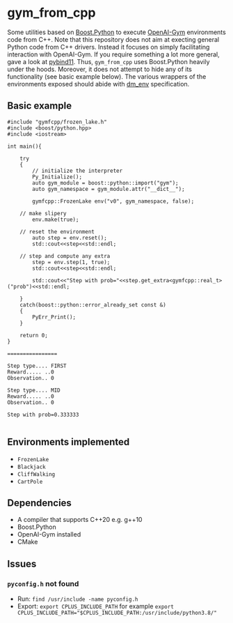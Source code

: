 # gym_from_cpp

Some utilities based on <a href="https://www.boost.org/doc/libs/1_76_0/libs/python/doc/html/tutorial/index.html">Boost.Python</a> to execute 
<a href="#">OpenAI-Gym</a> environments code from C++. Note that 
this repository does not aim at execting general Python code from C++ drivers. Instead it focuses
on simply facilitating interaction with  OpenAI-Gym. If you require something a lot more general, gave a look at <a href="https://github.com/pybind/pybind11">pybind11</a>.
Thus, ```gym_from_cpp``` uses Boost.Python heavily under the hoods.  Moreover,
it does not attempt to hide any of its functionality (see basic example below). The various wrappers of the environments exposed
should abide with <a href="https://github.com/deepmind/dm_env/blob/master/docs/index.md">dm_env</a> specification.


## Basic example

```
#include "gymfcpp/frozen_lake.h"
#include <boost/python.hpp>
#include <iostream>

int main(){

    try
    {
    	// initialize the interpreter
        Py_Initialize();
        auto gym_module = boost::python::import("gym");
        auto gym_namespace = gym_module.attr("__dict__");
        
        gymfcpp::FrozenLake env("v0", gym_namespace, false);

	// make slipery
        env.make(true);

	// reset the environment
        auto step = env.reset();
        std::cout<<step<<std::endl;

	// step and compute any extra
        step = env.step(1, true);
        std::cout<<step<<std::endl;

        std::cout<<"Step with prob="<<step.get_extra<gymfcpp::real_t>("prob")<<std::endl;

    }
    catch(boost::python::error_already_set const &)
    {
        PyErr_Print();
    }

    return 0;
}

================

Step type.... FIRST
Reward..... ..0
Observation.. 0

Step type.... MID
Reward..... ..0
Observation.. 0

Step with prob=0.333333


```



## Environments implemented

- ```FrozenLake```
- ```Blackjack```
- ```CliffWalking```
- ```CartPole```

## Dependencies

- A compiler that supports C++20 e.g. g++10
- Boost.Python
- OpenAI-Gym installed
- CMake

## Issues

### ```pyconfig.h``` not found

- Run: ```find /usr/include -name pyconfig.h```
- Export: ```export CPLUS_INCLUDE_PATH``` for example ```export CPLUS_INCLUDE_PATH="$CPLUS_INCLUDE_PATH:/usr/include/python3.8/"```

